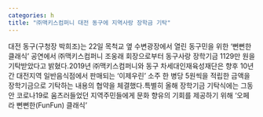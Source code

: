 ```yaml
---
categories: h
title: "㈜맥키스컴퍼니 대전 동구에 지역사랑 장학금 기탁"
---
```

대전 동구(구청장 박희조)는 22일 목척교 옆 수변광장에서 열린 동구민을 위한 ‘뻔뻔한 클래식’ 공연에서 ㈜맥키스컴퍼니 조웅래 회장으로부터 동구사랑 장학기금 1129만 원을 기탁받았다고 밝혔다.2019년 ㈜맥키스컴퍼니와 동구 차세대인재육성재단은 향후 10년간 대전지역 일반음식점에서 판매되는 ‘이제우린’ 소주 한 병당 5원씩을 적립한 금액을 장학기금으로 기탁하는 내용의 협약을 체결했다.특별히 올해 장학기금 기탁식에는 그동안 코로나19로 움츠러들었던 지역주민들에게 문화 향유의 기회를 제공하기 위해 ‘오페라 뻔뻔한(FunFun) 클래식’